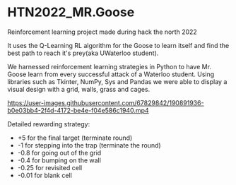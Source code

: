 # HTN2022_MR.Goose

Reinforcement learning project made during hack the north 2022

It uses the Q-Learning RL algorithm for the Goose to learn itself and find the best path to reach it's prey(aka UWaterloo student).

We harnessed reinforcement learning strategies in Python to have Mr. Goose learn from every successful attack of a Waterloo student. 
Using libraries such as Tkinter, NumPy, Sys and Pandas we were able to display a visual design with a grid, walls, grass and cages. 

https://user-images.githubusercontent.com/67829842/190891936-b0e03bb4-2f4d-4172-be4e-f04e586c1940.mp4

Detailed rewarding strategy:
- +5 for the final target (terminate round)
- -1 for stepping into the trap (terminate the round)
- -0.8 for going out of the grid
- -0.4 for bumping on the wall
- -0.25 for revisited cell
- -0.01 for blank cell
